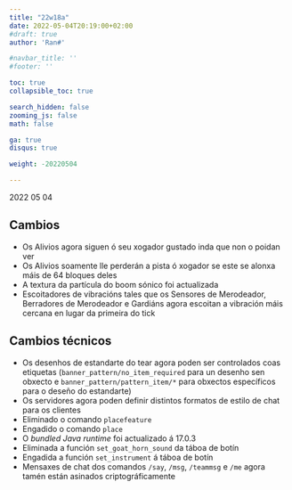 ```yaml
---
title: "22w18a"
date: 2022-05-04T20:19:00+02:00
#draft: true
author: 'Ran#'

#navbar_title: ''
#footer: ''

toc: true
collapsible_toc: true

search_hidden: false
zooming_js: false
math: false

ga: true
disqus: true

weight: -20220504

---
```


2022 05 04

## Cambios

- Os Alivios agora siguen ó seu xogador gustado inda que non o poidan ver
- Os Alivios soamente lle perderán a pista ó xogador se este se alonxa máis de 64 bloques deles
- A textura da partícula do boom sónico foi actualizada
- Escoitadores de vibracións tales que os Sensores de Merodeador, Berradores de Merodeador e Gardiáns agora escoitan a vibración máis cercana en lugar da primeira do tick

## Cambios técnicos

- Os desenhos de estandarte do tear agora poden ser controlados coas etiquetas (`banner_pattern/no_item_required` para un desenho sen obxecto e `banner_pattern/pattern_item/*` para obxectos específicos para o deseño do estandarte)
- Os servidores agora poden definir distintos formatos de estilo de chat para os clientes
- Eliminado o comando `placefeature`
- Engadido o comando `place`
- O *bundled Java runtime* foi actualizado á 17.0.3
- Eliminada a función `set_goat_horn_sound` da táboa de botín
- Engadida a función `set_instrument` á táboa de botín
- Mensaxes de chat dos comandos `/say`, `/msg`, `/teammsg` e `/me` agora tamén están asinados criptográficamente


